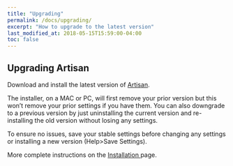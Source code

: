 ```yaml
---
title: "Upgrading"
permalink: /docs/upgrading/
excerpt: "How to upgrade to the latest version"
last_modified_at: 2018-05-15T15:59:00-04:00
toc: false
---
```


## Upgrading Artisan

Download and install the latest version of [Artisan](https://github.com/artisan-roaster-scope/artisan/releases/latest).

The installer, on a MAC or PC, will first remove your prior version but this won’t remove your prior settings if you have them. You can also downgrade to a previous version by just uninstalling the current version and re-installing the old version without losing any settings.    

To ensure no issues, save your stable settings before changing any settings or installing a new version (Help>Save Settings).

More complete instructions on the [Installation ](https://artisan-scope.org/docs/installation/) page.

